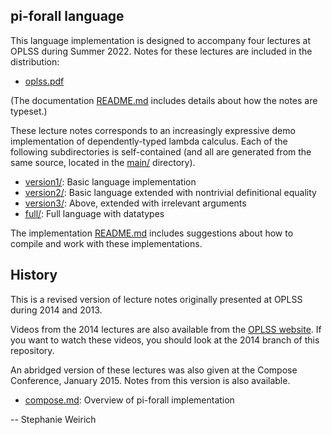 pi-forall language
------------------

This language implementation is designed to accompany four lectures at
OPLSS during Summer 2022. Notes for these lectures are included in the 
distribution:

- [oplss.pdf](doc/oplss.pdf)

(The documentation [README.md](doc/README.md) includes details about 
how the notes are typeset.)

These lecture notes corresponds to an increasingly expressive demo
implementation of dependently-typed lambda calculus. Each of the 
following subdirectories is self-contained (and all are generated 
from the same source, located in the [main/](main/) directory).

- [version1/](version1/):   Basic language implementation
- [version2/](version2/):   Basic language extended with nontrivial definitional equality
- [version3/](version3/):   Above, extended with irrelevant arguments
- [full/](full/):           Full language with datatypes 

The implementation [README.md](main/README.md) includes suggestions about 
how to compile and work with these implementations.

History
-------

This is a revised version of lecture notes originally presented at OPLSS 
during 2014 and 2013. 

Videos from the 2014 lectures are also available from the 
[OPLSS website](https://www.cs.uoregon.edu/research/summerschool/summer14/curriculum.html). 
If you want to watch these videos, you should look at the 
2014 branch of this repository.

An abridged version of these lectures was also given at the Compose
Conference, January 2015. Notes from this version is also available.

- [compose.md](old/compose.md): Overview of pi-forall implementation

--
Stephanie Weirich
